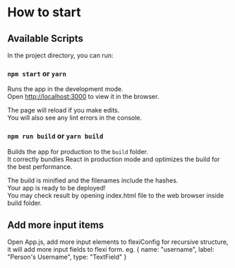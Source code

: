# How to start

## Available Scripts

In the project directory, you can run:

### `npm start` or `yarn`

Runs the app in the development mode.<br>
Open [http://localhost:3000](http://localhost:3000) to view it in the browser.

The page will reload if you make edits.<br>
You will also see any lint errors in the console.

### `npm run build` or `yarn build`

Builds the app for production to the `build` folder.<br>
It correctly bundles React in production mode and optimizes the build for the best performance.

The build is minified and the filenames include the hashes.<br>
Your app is ready to be deployed!<br>
You may check result by opening index.html file to the web browser inside build folder.

## Add more input items
Open App.js, add more input elements to flexiConfig for recursive structure, it will add more input fields to flexi form.
eg.
{
  name: "username",
  label: "Person's Username",
  type: "TextField"
}